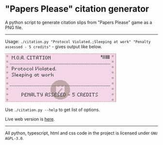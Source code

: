 # "Papers Please" citation generator 

A python script to generate citation slips from "Papers Please" game as a PNG file.

---
Usage: `./citation.py "Protocol Violated.;Sleeping at work" "Penalty assessed - 5 credits"` - gives output like below.

![Image resulting from above command](example_citation.png)

Use `./citation.py --help` to get list of options.

Live web version is [here](https://saphi.re/papers_please).

---
All python, typescript, html and css code in the project is licensed under `GNU AGPL-3.0`.

